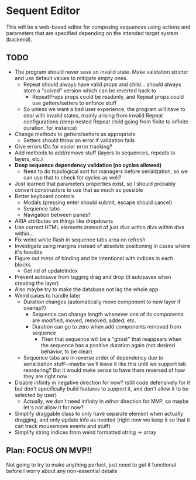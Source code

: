 # Sequent Editor

This will be a web-based editor for composing sequences using actions and parameters that are specified depending on the intended target system (backend).

## TODO

- The program should never save an invalid state. Make validation stricter and use default values to mitigate empty ones.
  - Repeat should always have valid props and child... should always store a "solved" version which can be reverted back to
    - RepeatProps props could be readonly, and Repeat props could use getters/setters to enforce stuff
  - So unless we want a bad user experience, the program will have to deal with invalid states, mainly arising from invalid Repeat configurations (deep nested Repeat child going from finite to infinite duration, for instance)
- Change methods to getters/setters as appropriate
  - Setters should throw an error if validation fails
- Give errors IDs for easier error tracking?
- Add methods to add/remove stuff (layers to sequences, repeats to layers, etc.)
- **Deep sequence dependency validation (no cycles allowed)**
  - Need to do topological sort for managers before serialization, so we can use that to check for cycles as well?
- Just learned that parameters properties exist, so I should probably convert constructors to use that as much as possible
- Better keyboard controls
  - Modals (pressing enter should submit, escape should cancel)
  - Sequence tabs
  - Navigation between panes?
- ARIA attributes on things like dropdowns
- Use correct HTML elements instead of just divs within divs within divs within...
- Fix weird white flash in sequence tabs area on refresh
- Investigate using margins instead of absolute positioning in cases where it's feasible
- Figure out mess of binding and be intentional with indices in each blocks
  - Get rid of updateIndex
- Prevent autosave from lagging drag and drop (it autosaves when creating the layer)
- Also maybe try to make the database not lag the whole app
- Weird cases to handle later
  - Duration changes (automatically move component to new layer if overlap?)
    - Sequence can change length whenever one of its components are modified, moved, removed, added, etc.
    - Duration can go to zero when add components removed from sequence
      - Then that sequence will be a "ghost" that reappears when the sequence has a positive duration again (not desired behavior, to be clear)
  - Sequence tabs are in reverse order of dependency due to serialization stuff--maybe we'll leave it like this until we support tab reordering? But it would make sense to have them reversed of how they are right now
- Disable infinity in negative direction for now? (still code defensively for it but don't specifically build features to support it, and don't allow it to be selected by user)
  - Actually, we don't need infinity in *either* direction for MVP, so maybe let's not allow it for now?
- Simplify draggable class to only have separate element when actually dragging, and only update info as needed (right now we keep it so that it can track mousemove events and stuff)
- Simplify string indices from weird formatted string -> array

## Plan: FOCUS ON MVP!!

Not going to try to make anything perfect, just need to get it functional before I worry about any non-essential details